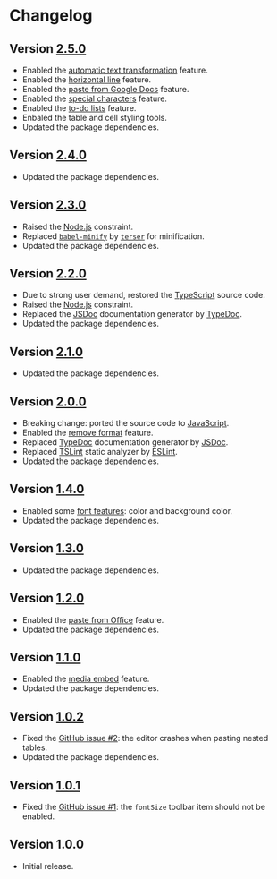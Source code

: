 # Changelog

## Version [2.5.0](https://github.com/sab-international/rich-text-editor/compare/v2.4.0...v2.5.0)
- Enabled the [automatic text transformation](https://ckeditor.com/docs/ckeditor5/latest/features/text-transformation.html) feature.
- Enabled the [horizontal line](https://ckeditor.com/docs/ckeditor5/latest/features/horizontal-line.html) feature.
- Enabled the [paste from Google Docs](https://ckeditor.com/docs/ckeditor5/latest/features/pasting/paste-from-google-docs.html) feature.
- Enabled the [special characters](https://ckeditor.com/docs/ckeditor5/latest/features/special-characters.html) feature.
- Enabled the [to-do lists](https://ckeditor.com/docs/ckeditor5/latest/features/todo-lists.html) feature.
- Enbaled the table and cell styling tools.
- Updated the package dependencies.

## Version [2.4.0](https://github.com/sab-international/rich-text-editor/compare/v2.3.0...v2.4.0)
- Updated the package dependencies.

## Version [2.3.0](https://github.com/sab-international/rich-text-editor/compare/v2.2.0...v2.3.0)
- Raised the [Node.js](https://nodejs.org) constraint.
- Replaced [`babel-minify`](https://github.com/babel/minify) by [`terser`](https://terser.org) for minification.
- Updated the package dependencies.

## Version [2.2.0](https://github.com/sab-international/rich-text-editor/compare/v2.1.0...v2.2.0)
- Due to strong user demand, restored the [TypeScript](https://www.typescriptlang.org) source code.
- Raised the [Node.js](https://nodejs.org) constraint.
- Replaced the [JSDoc](https://jsdoc.app) documentation generator by [TypeDoc](https://typedoc.org).
- Updated the package dependencies.

## Version [2.1.0](https://github.com/sab-international/rich-text-editor/compare/v2.0.0...v2.1.0)
- Updated the package dependencies.

## Version [2.0.0](https://github.com/sab-international/rich-text-editor/compare/v1.4.0...v2.0.0)
- Breaking change: ported the source code to [JavaScript](https://developer.mozilla.org/en-US/docs/Web/JavaScript).
- Enabled the [remove format](https://ckeditor.com/docs/ckeditor5/latest/features/remove-format.html) feature.
- Replaced [TypeDoc](https://typedoc.org) documentation generator by [JSDoc](https://jsdoc.app).
- Replaced [TSLint](https://palantir.github.io/tslint) static analyzer by [ESLint](https://eslint.org).
- Updated the package dependencies.

## Version [1.4.0](https://github.com/sab-international/rich-text-editor/compare/v1.3.0...v1.4.0)
- Enabled some [font features](https://ckeditor.com/docs/ckeditor5/latest/features/font.html): color and background color.
- Updated the package dependencies.

## Version [1.3.0](https://github.com/sab-international/rich-text-editor/compare/v1.2.0...v1.3.0)
- Updated the package dependencies.

## Version [1.2.0](https://github.com/sab-international/rich-text-editor/compare/v1.1.0...v1.2.0)
- Enabled the [paste from Office](https://ckeditor.com/docs/ckeditor5/latest/features/paste-from-word.html) feature.
- Updated the package dependencies.

## Version [1.1.0](https://github.com/sab-international/rich-text-editor/compare/v1.0.2...v1.1.0)
- Enabled the [media embed](https://ckeditor.com/docs/ckeditor5/latest/features/media-embed.html) feature.
- Updated the package dependencies.

## Version [1.0.2](https://github.com/sab-international/rich-text-editor/compare/v1.0.1...v1.0.2)
- Fixed the [GitHub issue #2](https://github.com/sab-international/rich-text-editor/issues/2): the editor crashes when pasting nested tables.
- Updated the package dependencies.

## Version [1.0.1](https://github.com/sab-international/rich-text-editor/compare/v1.0.0...v1.0.1)
- Fixed the [GitHub issue #1](https://github.com/sab-international/rich-text-editor/issues/1): the `fontSize` toolbar item should not be enabled.

## Version 1.0.0
- Initial release.
